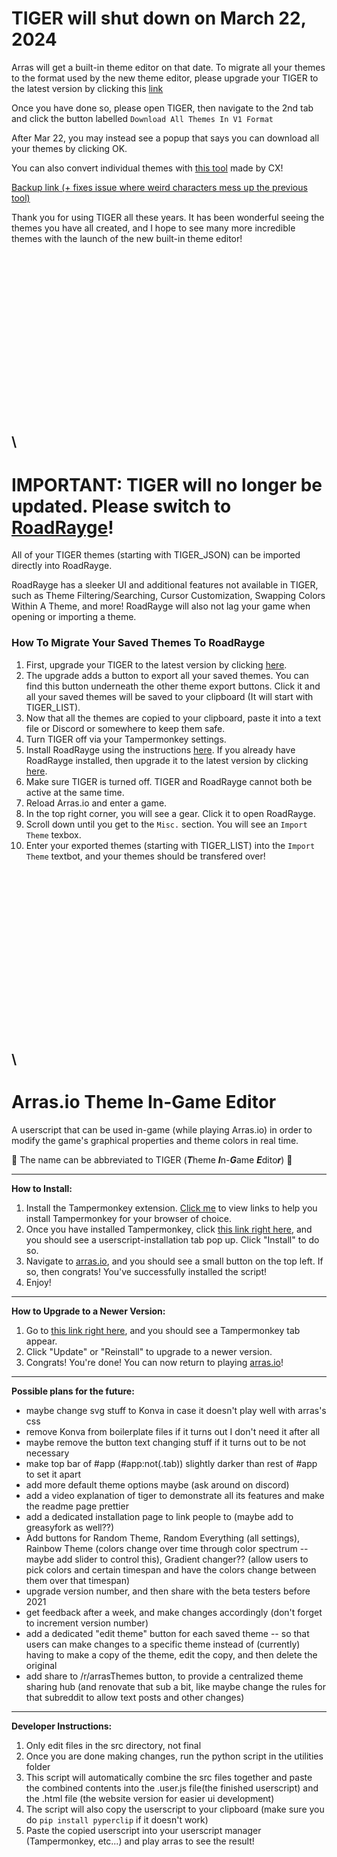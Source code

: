# TIGER will shut down on March 22, 2024
Arras will get a built-in theme editor on that date. To migrate all your themes to the format used by the new theme editor, please upgrade your TIGER to the latest version by clicking this [link](https://github.com/Road6943/Arras-Theme-In-Game-Editor/raw/main/final/theme_in_game_editor.user.js)

Once you have done so, please open TIGER, then navigate to the 2nd tab and click the button labelled `Download All Themes In V1 Format` 

After Mar 22, you may instead see a popup that says you can download all your themes by clicking OK.

You can also convert individual themes with [this tool](https://codepen.io/cx88/pen/rNbVGmQ) made by CX!

[Backup link (+ fixes issue where weird characters mess up the previous tool)](https://codepen.io/road-to-100k/pen/WNWoPoY?editors=1111)

Thank you for using TIGER all these years. It has been wonderful seeing the themes you have all created, and I hope to see many more incredible themes with the launch of the new built-in theme editor!

\
\
\
\
\
\
\
\
\
\
\
\
---



# IMPORTANT: TIGER will no longer be updated. Please switch to [RoadRayge](https://github.com/Road6943/RoadRayge)!
 All of your TIGER themes (starting with TIGER_JSON) can be imported directly into RoadRayge.

RoadRayge has a sleeker UI and additional features not available in TIGER, such as Theme Filtering/Searching, Cursor Customization, Swapping Colors Within A Theme, and more! RoadRayge will also not lag your game when opening or importing a theme.

### How To Migrate Your Saved Themes To RoadRayge
1. First, upgrade your TIGER to the latest version by clicking [here](https://github.com/Road6943/Arras-Theme-In-Game-Editor/raw/main/final/theme_in_game_editor.user.js).
2. The upgrade adds a button to export all your saved themes. You can find this button underneath the other theme export buttons. Click it and all your saved themes will be saved to your clipboard (It will start with TIGER_LIST).
3. Now that all the themes are copied to your clipboard, paste it into a text file or Discord or somewhere to keep them safe.
4. Turn TIGER off via your Tampermonkey settings.
5. Install RoadRayge using the instructions [here](https://github.com/Road6943/RoadRayge). If you already have RoadRayge installed, then upgrade it to the latest version by clicking [here](https://github.com/Road6943/RoadRayge/raw/main/RoadRayge.user.js).
6. Make sure TIGER is turned off. TIGER and RoadRayge cannot both be active at the same time.
7. Reload Arras.io and enter a game.
8. In the top right corner, you will see a gear. Click it to open RoadRayge.
9. Scroll down until you get to the `Misc.` section. You will see an `Import Theme` texbox.
10. Enter your exported themes (starting with TIGER_LIST) into the `Import Theme` textbot, and your themes should be transfered over!

\
\
\
\
\
\
\
\
\
\
\
\
---

# Arras.io Theme In-Game Editor
A userscript that can be used in-game (while playing Arras.io) in order to modify the game's graphical properties and theme colors in real time.

🐅 The name can be abbreviated to TIGER (***T***heme ***I***n-***G***ame ***E***dito***r***) 🐅

---

**How to Install:**
1. Install the Tampermonkey extension. [Click me](https://www.tampermonkey.net/?ext=dhdg) to view links to help you install Tampermonkey for your browser of choice.
2. Once you have installed Tampermonkey, click [this link right here](https://github.com/Road6943/Arras-Theme-In-Game-Editor/raw/main/final/theme_in_game_editor.user.js), and you should see a userscript-installation tab pop up. Click "Install" to do so.
3. Navigate to [arras.io](https://arras.io/), and you should see a small button on the top left. If so, then congrats! You've successfully installed the script!
4. Enjoy!

---

**How to Upgrade to a Newer Version:**
1. Go to [this link right here](https://github.com/Road6943/Arras-Theme-In-Game-Editor/raw/main/final/theme_in_game_editor.user.js), and you should see a Tampermonkey tab appear. 
2. Click "Update" or "Reinstall" to upgrade to a newer version.
3. Congrats! You're done! You can now return to playing [arras.io](https://arras.io/)!

---

**Possible plans for the future:**
+ maybe change svg stuff to Konva in case it doesn't play well with arras's css
+ remove Konva from boilerplate files if it turns out I don't need it after all
+ maybe remove the button text changing stuff if it turns out to be not necessary
+ make top bar of #app (#app:not(.tab)) slightly darker than rest of #app to set it apart
+ add more default theme options maybe (ask around on discord)
+ add a video explanation of tiger to demonstrate all its features and make the readme page prettier
+ add a dedicated installation page to link people to (maybe add to greasyfork as well??)
+ Add buttons for Random Theme, Random Everything (all settings), Rainbow Theme (colors change over time through color spectrum -- maybe add slider to control this), Gradient changer?? (allow users to pick colors and certain timespan and have the colors change between them over that timespan)
+ upgrade version number, and then share with the beta testers before 2021
+ get feedback after a week, and make changes accordingly (don't forget to increment version number)
+ add a dedicated "edit theme" button for each saved theme -- so that users can make changes to a specific theme instead of (currently) having to make a copy of the theme, edit the copy, and then delete the original 
+ add share to /r/arrasThemes button, to provide a centralized theme sharing hub (and renovate that sub a bit, like maybe change the rules for that subreddit to allow text posts and other changes)

---

**Developer Instructions:**
1. Only edit files in the src directory, not final
2. Once you are done making changes, run the python script in the utilities folder
3. This script will automatically combine the src files together and paste the combined contents into the .user.js file(the finished userscript) and the .html file (the website version for easier ui development)
4. The script will also copy the userscript to your clipboard (make sure you do `pip install pyperclip` if it doesn't work)
5. Paste the copied userscript into your userscript manager (Tampermonkey, etc...) and play arras to see the result!
